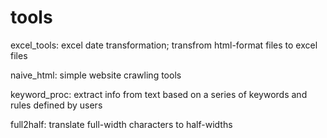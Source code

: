 # tools

excel_tools: excel date transformation; transfrom html-format files to excel files

naive_html: simple website crawling tools 

keyword_proc: extract info from text based on a series of keywords and rules defined by users 

full2half: translate full-width characters to half-widths
